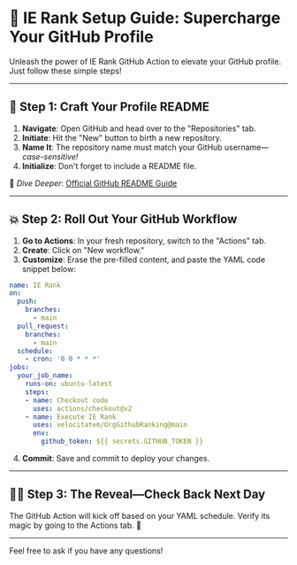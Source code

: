 # 🚀 **IE Rank Setup Guide: Supercharge Your GitHub Profile**

Unleash the power of IE Rank GitHub Action to elevate your GitHub profile. Just follow these simple steps!

---

## 🌟 **Step 1: Craft Your Profile README**

1. **Navigate**: Open GitHub and head over to the "Repositories" tab.
2. **Initiate**: Hit the "New" button to birth a new repository.
3. **Name It**: The repository name must match your GitHub username—*case-sensitive!*
4. **Initialize**: Don't forget to include a README file.

🔗 *Dive Deeper*: [Official GitHub README Guide](https://docs.github.com/en/account-and-profile/setting-up-and-managing-your-github-profile/customizing-your-profile/managing-your-profile-readme)

---

## 💥 **Step 2: Roll Out Your GitHub Workflow**

1. **Go to Actions**: In your fresh repository, switch to the "Actions" tab.
2. **Create**: Click on "New workflow."
3. **Customize**: Erase the pre-filled content, and paste the YAML code snippet below:

```yaml
name: IE Rank
on:
  push:
    branches:
      - main
  pull_request:
    branches:
      - main
  schedule:
    - cron: '0 0 * * *'
jobs:
  your_job_name:
    runs-on: ubuntu-latest
    steps:
    - name: Checkout code
      uses: actions/checkout@v2
    - name: Execute IE Rank
      uses: velocitatem/OrgGithubRanking@main
      env:
        github_token: ${{ secrets.GITHUB_TOKEN }}
```

4. **Commit**: Save and commit to deploy your changes.

---

## 🕵️‍♀️ **Step 3: The Reveal—Check Back Next Day**

The GitHub Action will kick off based on your YAML schedule. Verify its magic by going to the Actions tab. 🎉

---
Feel free to ask if you have any questions!
